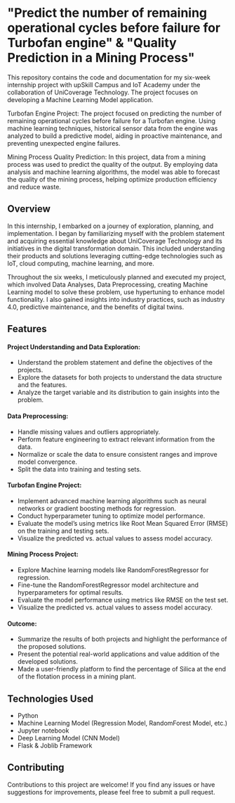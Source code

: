 # "Predict the number of remaining operational cycles before failure for Turbofan engine" & "Quality Prediction in a Mining Process"

This repository contains the code and documentation for my six-week internship project with upSkill Campus and IoT Academy under the collaboration of UniCoverage Technology. The project focuses on developing a Machine Learning Model application. 

Turbofan Engine Project: The project focused on predicting the number of remaining operational cycles before failure for a Turbofan engine. Using machine learning techniques, historical sensor data from the engine was analyzed to build a predictive model, aiding in proactive maintenance, and preventing unexpected engine failures.

Mining Process Quality Prediction: In this project, data from a mining process was used to predict the quality of the output. By employing data analysis and machine learning algorithms, the model was able to forecast the quality of the mining process, helping optimize production efficiency and reduce waste.


## Overview

In this internship, I embarked on a journey of exploration, planning, and implementation. I began by familiarizing myself with the problem statement and acquiring essential knowledge about UniCoverage Technology and its initiatives in the digital transformation domain. This included understanding their products and solutions leveraging cutting-edge technologies such as IoT, cloud computing, machine learning, and more.

Throughout the six weeks, I meticulously planned and executed my project, which involved Data Analyses, Data Preprocessing, creating Machine Learning model to solve these problem, use hypertuning to enhance model functionality. I also gained insights into industry practices, such as industry 4.0, predictive maintenance, and the benefits of digital twins.

## Features

#### Project Understanding and Data Exploration:
- Understand the problem statement and define the objectives of the projects.
- Explore the datasets for both projects to understand the data structure and the features.
- Analyze the target variable and its distribution to gain insights into the problem.

#### Data Preprocessing:
- Handle missing values and outliers appropriately.
- Perform feature engineering to extract relevant information from the data.
- Normalize or scale the data to ensure consistent ranges and improve model convergence.
- Split the data into training and testing sets.

#### Turbofan Engine Project:
- Implement advanced machine learning algorithms such as neural networks or gradient boosting methods for regression.
- Conduct hyperparameter tuning to optimize model performance.
- Evaluate the model’s using metrics like Root Mean Squared Error (RMSE) on the training and testing sets.
- Visualize the predicted vs. actual values to assess model accuracy.

#### Mining Process Project:
- Explore Machine learning models like RandomForestRegressor for regression.
- Fine-tune the RandomForestRegressor model architecture and hyperparameters for optimal results.
- Evaluate the model performance using metrics like RMSE on the test set.
- Visualize the predicted vs. actual values to assess model accuracy.

#### Outcome:
- Summarize the results of both projects and highlight the performance of the proposed solutions.
- Present the potential real-world applications and value addition of the developed solutions.
- Made a user-friendly platform to find the percentage of Silica at the end of the flotation process in a mining plant.


## Technologies Used

- Python
- Machine Learning Model (Regression Model, RandomForest Model, etc.)
- Jupyter notebook
- Deep Learning Model (CNN Model)
- Flask & Joblib Framework

## Contributing

Contributions to this project are welcome! If you find any issues or have suggestions for improvements, please feel free to submit a pull request.

